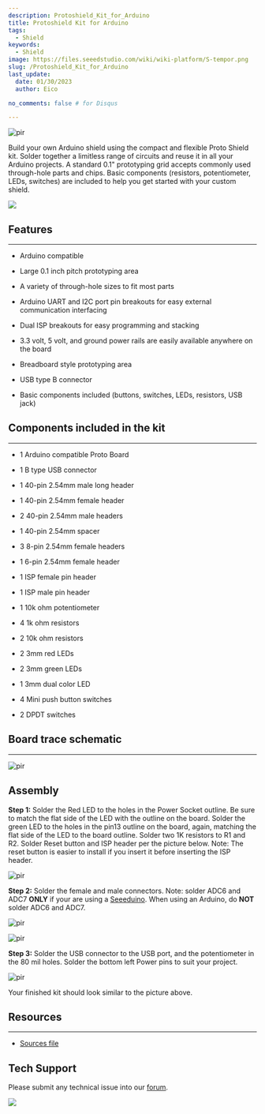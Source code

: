 ```yaml
---
description: Protoshield_Kit_for_Arduino
title: Protoshield Kit for Arduino
tags:
  - Shield
keywords:
  - Shield
image: https://files.seeedstudio.com/wiki/wiki-platform/S-tempor.png
slug: /Protoshield_Kit_for_Arduino
last_update:
  date: 01/30/2023  
  author: Eico 

no_comments: false # for Disqus

---
```


<p style={{textAlign: 'center'}}><img src="https://files.seeedstudio.com/wiki/Protoshield_Kit_for_Arduino/img/ProtoShield.jpg" alt="pir" width={600} height="auto" /></p>

Build your own Arduino shield using the compact and flexible Proto Shield kit. Solder together a limitless range of circuits and reuse it in all your Arduino projects. A standard 0.1" prototyping grid accepts commonly used through-hole parts and chips. Basic components (resistors, potentiometer, LEDs, switches) are included to help you get started with your custom shield.

<p style={{textAlign: 'center'}}><a href="https://www.seeedstudio.com/Protoshield-Kit-for-Arduino-p-318.html" target="_blank"><img src="https://files.seeedstudio.com/wiki/Seeed-WiKi/docs/images/300px-Get_One_Now_Banner-ragular.png" /></a></p>

##   Features
---
*   Arduino compatible

*   Large 0.1 inch pitch prototyping area

*   A variety of through-hole sizes to fit most parts

*   Arduino UART and I2C port pin breakouts for easy external communication interfacing

*   Dual ISP breakouts for easy programming and stacking

*   3.3 volt, 5 volt, and ground power rails are easily available anywhere on the board

*   Breadboard style prototyping area

*   USB type B connector

*   Basic components included (buttons, switches, LEDs, resistors, USB jack)


##  Components included in the kit
---
*   1 Arduino compatible Proto Board

*   1 B type USB connector

*   1 40-pin 2.54mm male long header

*   1 40-pin 2.54mm female header

*   2 40-pin 2.54mm male headers

*   1 40-pin 2.54mm spacer

*   3 8-pin 2.54mm female headers

*   1 6-pin 2.54mm female header

*   1 ISP female pin header

*   1 ISP male pin header

*   1 10k ohm potentiometer

*   4 1k ohm resistors

*   2 10k ohm resistors

*   2 3mm red LEDs

*   2 3mm green LEDs

*   1 3mm dual color LED

*   4 Mini push button switches

*   2 DPDT switches

##  Board trace schematic
---

<p style={{textAlign: 'center'}}><img src="https://files.seeedstudio.com/wiki/Protoshield_Kit_for_Arduino/img/ProtoShield_Kit.png" alt="pir" width={600} height="auto" /></p>

##  Assembly

**Step 1:** Solder the Red LED to the holes in the Power Socket outline. Be sure to match the flat side of the LED with the outline on the board. Solder the green LED to the holes in the pin13 outline on the board, again, matching the flat side of the LED to the board outline. Solder two 1K resistors to R1 and R2. Solder Reset button and ISP header per the picture below. Note: The reset button is easier to install if you insert it before inserting the ISP header.

<p style={{textAlign: 'center'}}><img src="https://files.seeedstudio.com/wiki/Protoshield_Kit_for_Arduino/img/Step1.jpg" alt="pir" width={600} height="auto" /></p>

**Step 2:** Solder the female and male connectors. Note: solder ADC6 and ADC7 **ONLY** if your are using a [Seeeduino](https://www.seeedstudio.com/depot/index.php?main_page=advanced_search_result&amp;search_in_description=0&amp;zenid=15c0e10e2d81d5481f863ae4eaaf7ca1&amp;keyword=seeeduino&amp;x=0&amp;y=0). When using an Arduino, do **NOT** solder ADC6 and ADC7.

<p style={{textAlign: 'center'}}><img src="https://files.seeedstudio.com/wiki/Protoshield_Kit_for_Arduino/img/Step2.jpg" alt="pir" width={600} height="auto" /></p>
<p style={{textAlign: 'center'}}><img src="https://files.seeedstudio.com/wiki/Protoshield_Kit_for_Arduino/img/Step22.jpg" alt="pir" width={600} height="auto" /></p>


**Step 3:** Solder the USB connector to the USB port, and the potentiometer in the 80 mil holes. Solder the bottom left Power pins to suit your project.

<p style={{textAlign: 'center'}}><img src="https://files.seeedstudio.com/wiki/Protoshield_Kit_for_Arduino/img/Step3.jpg" alt="pir" width={600} height="auto" /></p>

Your finished kit should look similar to the picture above.


##   Resources
---
*   [Sources file](https://files.seeedstudio.com/wiki/Protoshield_Kit_for_Arduino/res/ProtoShield.brd)

## Tech Support
Please submit any technical issue into our [forum](https://forum.seeedstudio.com/). 
<br />
<p style={{textAlign: 'center'}}><a href="https://www.seeedstudio.com/act-4.html?utm_source=wiki&utm_medium=wikibanner&utm_campaign=newproducts" target="_blank"><img src="https://files.seeedstudio.com/wiki/Wiki_Banner/new_product.jpg" /></a></p>